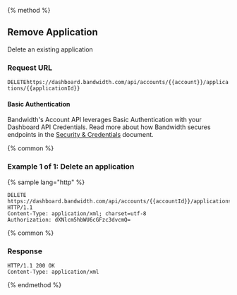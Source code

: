 {% method %}

## Remove Application

Delete an existing application

### Request URL

<code class="delete">DELETE</code>`https://dashboard.bandwidth.com/api/accounts/{{account}}/applications/{{applicationId}}`

#### Basic Authentication

Bandwidth's Account API leverages Basic Authentication with your Dashboard API Credentials. Read more about how Bandwidth secures endpoints in the [Security & Credentials](../../../guides/accountCredentials.md) document.

{% common %}

### Example 1 of 1: Delete an application

{% sample lang="http" %}

```http
DELETE https://dashboard.bandwidth.com/api/accounts/{{accountId}}/applications/{{applicationId}} HTTP/1.1
Content-Type: application/xml; charset=utf-8
Authorization: dXNlcm5hbWU6cGFzc3dvcmQ=
```

{% common %}

### Response

```http
HTTP/1.1 200 OK
Content-Type: application/xml
```

{% endmethod %}